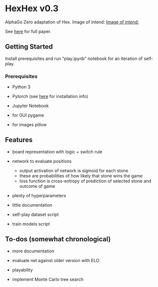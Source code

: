 # HexHex v0.3

AlphaGo Zero adaptation of Hex. Image of intend: [Image of intend:](https://user-images.githubusercontent.com/33026629/32346749-47b65b36-c049-11e7-9bac-08bc42cf9dae.png)

See [here](https://www.gwern.net/docs/rl/2017-silver.pdf) for full paper.


## Getting Started

Install prerequisites and run "play.ipynb" notebook for an iteration of self-play.

### Prerequisites

* Python 3

* Pytorch (see [here](https://pytorch.org/get-started/locally/) for installation info)

* Jupyter Notebook

* for GUI pygame

* for images pillow


## Features

* board representation with logic + switch rule

* network to evaluate positions
  * output activation of network is sigmoid for each stone
  * these are probabilities of how likely that stone wins the game
  * loss function is cross-entropy of prediction of selected stone and outcome of game

* plenty of hyperparameters

* little documentation

* self-play dataset script

* train models script


## To-dos (somewhat chronological)

* more documentation

* evaluate net against older version with ELO

* playability

* implement Monte Carlo tree search